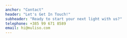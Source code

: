 ```yaml
---
anchor: "Contact"
header: "Let's Get In Touch!"
subheader: "Ready to start your next light with us?"
telephone: +385 99 671 8589
email: hi@muliso.com
---
```

